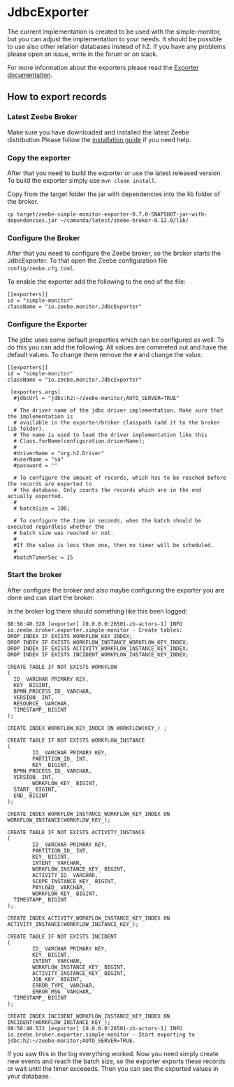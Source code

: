 JdbcExporter
=========================

The current implementation is created to be used with the simple-monitor, but
you can adjust the implementation to your needs. It should be possible to use also other
relation databases instead of h2. If you have any problems please open an issue, write in the forum or on slack.

For more information about the exporters please read the [Exporter documentation](https://docs.zeebe.io/basics/exporters.html).

## How to export records

### Latest Zeebe Broker

Make sure you have downloaded and installed the latest Zeebe distribution.Please follow the [installation guide](https://docs.zeebe.io/introduction/install.html) if you need help.

### Copy the exporter

After that you need to build the exporter or use the latest released version. To build the exporter simply use `mvn clean install`.

Copy from the target folder the jar with dependencies into the lib folder of the broker.

```
cp target/zeebe-simple-monitor-exporter-0.7.0-SNAPSHOT-jar-with-dependencies.jar ~/camunda/latest/zeebe-broker-0.12.0/lib/
```

### Configure the Broker

After that you need to configure the Zeebe broker, so the broker starts the JdbcExporter. To that open the Zeebe configuration file `config/zeebe.cfg.toml`.

To enable the exporter add the following to the end of the file:

```
[[exporters]]
id = "simple-monitor"
className = "io.zeebe.monitor.JdbcExporter"
```

### Configure the Exporter

The jdbc uses some default properties which can be configured as well.
To do this you can add the following. All values are commeted out and have the default values. To change them remove the `#` and change the value.

```
[[exporters]]
id = "simple-monitor"
className = "io.zeebe.monitor.JdbcExporter"

 [exporters.args]
  #jdbcUrl = "jdbc:h2:~/zeebe-monitor;AUTO_SERVER=TRUE"

  # The driver name of the jdbc driver implementation. Make sure that the implementation is
  # available in the exporter/broker classpath (add it to the broker lib folder).
  # The name is used to load the driver implementation like this
  # Class.forName(configuration.driverName);
  # 
  #driverName = "org.h2.Driver"
  #userName = "sa"
  #password = ""

  # To configure the amount of records, which has to be reached before the records are exported to
  # the database. Only counts the records which are in the end actually exported.
  #
  # batchSize = 100;

  # To configure the time in seconds, when the batch should be executed regardless whether the
  # batch size was reached or not.
  #
  #If the value is less then one, then no timer will be scheduled.
  #
  #batchTimerSec = 15
```

### Start the broker

After configure the broker and also maybe configuring the exporter you are done and can start the broker.


In the broker log there should something like this been logged:

```
08:56:48.328 [exporter] [0.0.0.0:26501-zb-actors-1] INFO  io.zeebe.broker.exporter.simple-monitor - Create tables:
DROP INDEX IF EXISTS WORKFLOW_KEY_INDEX;
DROP INDEX IF EXISTS WORKFLOW_INSTANCE_WORKFLOW_KEY_INDEX;
DROP INDEX IF EXISTS ACTIVITY_WORKFLOW_INSTANCE_KEY_INDEX;
DROP INDEX IF EXISTS INCIDENT_WORKFLOW_INSTANCE_KEY_INDEX;

CREATE TABLE IF NOT EXISTS WORKFLOW
(
  ID_ VARCHAR PRIMARY KEY,
  KEY_ BIGINT,
  BPMN_PROCESS_ID_ VARCHAR,
  VERSION_ INT,
  RESOURCE_ VARCHAR,
  TIMESTAMP_ BIGINT
);

CREATE INDEX WORKFLOW_KEY_INDEX ON WORKFLOW(KEY_) ;

CREATE TABLE IF NOT EXISTS WORKFLOW_INSTANCE
(
        ID_ VARCHAR PRIMARY KEY,
        PARTITION_ID_ INT,
        KEY_ BIGINT,
  BPMN_PROCESS_ID_ VARCHAR,
  VERSION_ INT,
        WORKFLOW_KEY_ BIGINT,
  START_ BIGINT,
  END_ BIGINT
);

CREATE INDEX WORKFLOW_INSTANCE_WORKFLOW_KEY_INDEX ON WORKFLOW_INSTANCE(WORKFLOW_KEY_);

CREATE TABLE IF NOT EXISTS ACTIVITY_INSTANCE
(
        ID_ VARCHAR PRIMARY KEY,
        PARTITION_ID_ INT,
        KEY_ BIGINT,
        INTENT_ VARCHAR,
        WORKFLOW_INSTANCE_KEY_ BIGINT,
        ACTIVITY_ID_ VARCHAR,
        SCOPE_INSTANCE_KEY_ BIGINT,
        PAYLOAD_ VARCHAR,
        WORKFLOW_KEY_ BIGINT,
  TIMESTAMP_ BIGINT
);

CREATE INDEX ACTIVITY_WORKFLOW_INSTANCE_KEY_INDEX ON ACTIVITY_INSTANCE(WORKFLOW_INSTANCE_KEY_);

CREATE TABLE IF NOT EXISTS INCIDENT
(
        ID_ VARCHAR PRIMARY KEY,
        KEY_ BIGINT,
        INTENT_ VARCHAR,
        WORKFLOW_INSTANCE_KEY_ BIGINT,
        ACTIVITY_INSTANCE_KEY_ BIGINT,
        JOB_KEY_ BIGINT,
        ERROR_TYPE_ VARCHAR,
        ERROR_MSG_ VARCHAR,
  TIMESTAMP_ BIGINT
);

CREATE INDEX INCIDENT_WORKFLOW_INSTANCE_KEY_INDEX ON INCIDENT(WORKFLOW_INSTANCE_KEY_);
08:56:48.532 [exporter] [0.0.0.0:26501-zb-actors-1] INFO  io.zeebe.broker.exporter.simple-monitor - Start exporting to jdbc:h2:~/zeebe-monitor;AUTO_SERVER=TRUE.
```


If you saw this in the log everything worked.
Now you need simply create new events and reach the batch size, so the exporter exports these records or wait until the timer exceeeds. Then you can see the exported values in your database.

